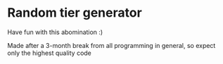 # Random tier generator
Have fun with this abomination :)

Made after a 3-month break from all programming in general, so expect only the highest quality code